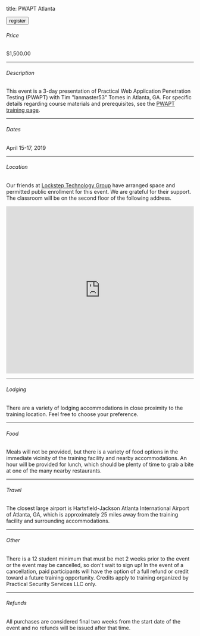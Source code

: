 title: PWAPT Atlanta

<button onclick="window.location='https://www.paypal.com/cgi-bin/webscr?cmd=_s-xclick&hosted_button_id=VFY22UGZYTAHE'">register</button>

###### Price

$1,500.00

---

###### Description

This event is a 3-day presentation of Practical Web Application Penetration Testing (PWAPT) with Tim "lanmaster53" Tomes in Atlanta, GA. For specific details regarding course materials and prerequisites, see the [PWAPT training page](/training).

---

###### Dates

April 15-17, 2019

---

###### Location

Our friends at [Lockstep Technology Group](https://lockstepgroup.com/) have arranged space and permitted public enrollment for this event. We are grateful for their support. The classroom will be on the second floor of the following address.

<iframe src="https://www.google.com/maps/embed?pb=!1m18!1m12!1m3!1d3310.2977773130538!2d-84.35172608390054!3d33.93346853142575!2m3!1f0!2f0!3f0!3m2!1i1024!2i768!4f13.1!3m3!1m2!1s0x88f50955e8cc48db%3A0x1a738369a26e520c!2s1155+Mount+Vernon+Hwy+NE+%23800%2C+Sandy+Springs%2C+GA+30338!5e0!3m2!1sen!2sus!4v1548429738072" width="100%" height="450" frameborder="0" style="border: 0" allowfullscreen></iframe>

---

###### Lodging

There are a variety of lodging accommodations in close proximity to the training location. Feel free to choose your preference.

---

###### Food

Meals will not be provided, but there is a variety of food options in the immediate vicinity of the training facility and nearby accommodations. An hour will be provided for lunch, which should be plenty of time to grab a bite at one of the many nearby restaurants.

---

###### Travel

The closest large airport is Hartsfield-Jackson Atlanta International Airport of Atlanta, GA, which is approximately 25 miles away from the training facility and surrounding accommodations.

---

###### Other

There is a 12 student minimum that must be met 2 weeks prior to the event or the event may be cancelled, so don't wait to sign up! In the event of a cancellation, paid participants will have the option of a full refund or credit toward a future training opportunity. Credits apply to training organized by Practical Security Services LLC only.

---

###### Refunds

All purchases are considered final two weeks from the start date of the event and no refunds will be issued after that time.
